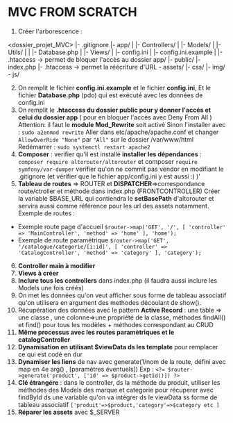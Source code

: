 # MVC FROM SCRATCH 

1. Créer l'arborescence : 

<dossier_projet_MVC>
  |- .gitignore
  |- app/
  |  |- Controllers/
  |  |- Models/
  |  |- Utils/
  |  |  |- Database.php
  |  |- Views/
  |  |- config.ini
  |  |- config.ini.example
  |  |- .htaccess    -> permet de bloquer l'accès au dossier app/
  |- public/
     |- index.php
     |- .htaccess    -> permet la réécriture d'URL 
     \- assets/
        |- css/
        |- img/
        \- js/

2. On remplit le fichier **config.ini.example** et le fichier **config.ini**,
Et le fichier **Database.php** (pdo) qui est exécuté avec les données de config.ini
3. On remplit le **.htaccess du dossier public pour y donner l'accés et celui du dossier app** ( pour en bloquer l'accès avec Deny From All )
Attention: il faut le **module Mod_Rewrite** soit activé
Sinon l'installer avec : `sudo a2enmod rewrite`
Aller dans etc/apache/apache.conf et changer `AllowOverRide "None"` par `"All"` sur le dossier /var/www/html
Redémarrer : `sudo systemctl restart apache2`
4. **Composer** : verifier qu'il est installé
**installer les dépendances** :  `composer require altorouter/altorouter`  et composer `require symfony/var-dumper`
verifier qu'on ne commit pas vendor en modifiant le .gitignore (et vérifier que le fichier app/config.ini y est aussi :) )'
5. **Tableau de routes** => ROUTER et **DISPATCHER**=>correspondance route/ctroller et méthode dans index.php (FRONTCONTROLLER)
Créer la variable $BASE_URL qui contiendra le **setBasePath** d'altorouter et servira aussi comme référence pour les url des assets notamment.
Exemple de routes :
* Exemple route page d'accueil
`$router->map('GET', '/', [
    'controller' => 'MainController',
    'method' => 'home'
], 'home');`
* Exemple de route paramétrique
`$router->map('GET', '/catalogue/categorie/[i:id]', [
    'controller' => 'CatalogController',
    'method' => 'category'
], 'category');`
6. **Controller main à modifier**
7. **Views à créer**
8. **Inclure tous les controllers** dans index.php (il faudra aussi inclure les Models une fois créés)
9. On met les données qu'on veut afficher sous forme de tableau associatif qu'on utilisera en argument des methodes découlant de show().
10. Récupération des données avec le pattern **Active Record** : 
une table => une classe  , 
une colonne=>une propriété de la classe,
méthodes findAll() et find() pour tous les modèles \+ méthodes correspondant au CRUD 
11. **Même processus avec les routes paramètriques et le catalogController**
12. **Dynamisation en utilisant $viewData ds les template** pour remplacer ce qui est codé en dur
13. **Dynamiser les liens** de nav avec generate(1/nom de la route, défini avec map en 4e arg() , [paramètres éventuels])
Exp : `<?= $router->generate('product', ['id' => $product->getId()]) ?>`
14. **Clé étrangére** : dans le controller, ds la méthode du produit, utiliser les méthodes des Models des marque et categorie pour récuperer avec findById 
ds une variable qu'on va intégrer ds le viewData ss forme de tableau associatif `['produit'=>$product,'category'=>$category etc ]`
15. **Réparer les assets** avec $_SERVER

